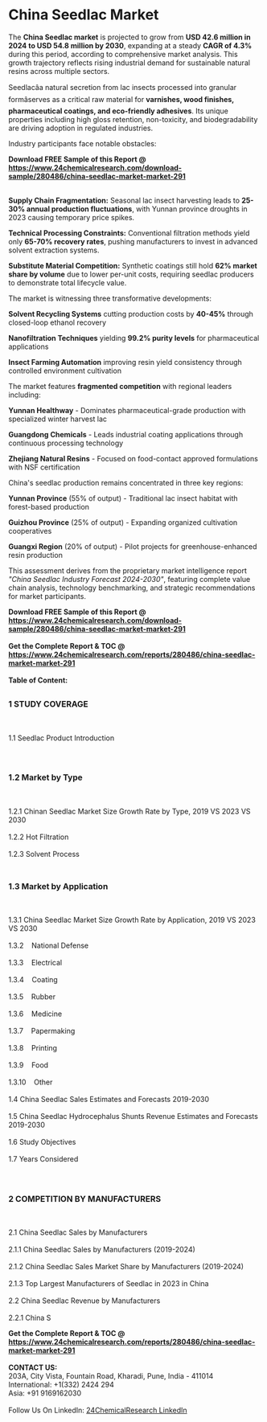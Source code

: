 <h1>China Seedlac Market</h1><p>The <strong>China Seedlac market</strong> is projected to grow from <strong>USD 42.6 million in 2024 to USD 54.8 million by 2030</strong>, expanding at a steady <strong>CAGR of 4.3%</strong> during this period, according to comprehensive market analysis. This growth trajectory reflects rising industrial demand for sustainable natural resins across multiple sectors.</p><p>Seedlacâa natural secretion from lac insects processed into granular formâserves as a critical raw material for <strong>varnishes, wood finishes, pharmaceutical coatings, and eco-friendly adhesives</strong>. Its unique properties including high gloss retention, non-toxicity, and biodegradability are driving adoption in regulated industries.</p><p>Industry participants face notable obstacles:</p><div><b>Download FREE Sample of this Report @ 
            <a href="https://www.24chemicalresearch.com/download-sample/280486/china-seedlac-market-market-291">
            https://www.24chemicalresearch.com/download-sample/280486/china-seedlac-market-market-291</a></b></div><br><p><strong>Supply Chain Fragmentation:</strong> Seasonal lac insect harvesting leads to <strong>25-30% annual production fluctuations</strong>, with Yunnan province droughts in 2023 causing temporary price spikes.</p><p><strong>Technical Processing Constraints:</strong> Conventional filtration methods yield only <strong>65-70% recovery rates</strong>, pushing manufacturers to invest in advanced solvent extraction systems.</p><p><strong>Substitute Material Competition:</strong> Synthetic coatings still hold <strong>62% market share by volume</strong> due to lower per-unit costs, requiring seedlac producers to demonstrate total lifecycle value.</p><p>The market is witnessing three transformative developments:</p><p><strong>Solvent Recycling Systems</strong> cutting production costs by <strong>40-45%</strong> through closed-loop ethanol recovery</p><p><strong>Nanofiltration Techniques</strong> yielding <strong>99.2% purity levels</strong> for pharmaceutical applications</p><p><strong>Insect Farming Automation</strong> improving resin yield consistency through controlled environment cultivation</p><p>The market features <strong>fragmented competition</strong> with regional leaders including:</p><p><strong>Yunnan Healthway</strong> - Dominates pharmaceutical-grade production with specialized winter harvest lac</p><p><strong>Guangdong Chemicals</strong> - Leads industrial coating applications through continuous processing technology</p><p><strong>Zhejiang Natural Resins</strong> - Focused on food-contact approved formulations with NSF certification</p><p>China's seedlac production remains concentrated in three key regions:</p><p><strong>Yunnan Province</strong> (55% of output) - Traditional lac insect habitat with forest-based production</p><p><strong>Guizhou Province</strong> (25% of output) - Expanding organized cultivation cooperatives</p><p><strong>Guangxi Region</strong> (20% of output) - Pilot projects for greenhouse-enhanced resin production</p><p>This assessment derives from the proprietary market intelligence report <em>"China Seedlac Industry Forecast 2024-2030"</em>, featuring complete value chain analysis, technology benchmarking, and strategic recommendations for market participants.</p><div><b>Download FREE Sample of this Report @ 
            <a href="https://www.24chemicalresearch.com/download-sample/280486/china-seedlac-market-market-291">
            https://www.24chemicalresearch.com/download-sample/280486/china-seedlac-market-market-291</a></b></div><br><div><b>Get the Complete Report & TOC @ 
            <a href="https://www.24chemicalresearch.com/reports/280486/china-seedlac-market-market-291">
            https://www.24chemicalresearch.com/reports/280486/china-seedlac-market-market-291</a></b></div><br>
            <b>Table of Content:</b><p><h2><span style="font-size:16px"><strong>1 STUDY COVERAGE</strong></span></h2><br />
<p>1.1 Seedlac Product Introduction</p><br />
<h2><span style="font-size:16px"><strong>1.2 Market by Type</strong></span></h2><br />
<p>1.2.1 Chinan Seedlac Market Size Growth Rate by Type, 2019 VS 2023 VS 2030<br /><br />
1.2.2 Hot Filtration&nbsp;&nbsp; &nbsp;<br /><br />
1.2.3 Solvent Process<br /><br />
<h2><span style="font-size:16px"><strong>1.3 Market by Application</strong></span></h2><br />
<p>1.3.1 China Seedlac Market Size Growth Rate by Application, 2019 VS 2023 VS 2030<br /><br />
1.3.2&nbsp;&nbsp; &nbsp;National Defense<br /><br />
1.3.3&nbsp;&nbsp; &nbsp;Electrical<br /><br />
1.3.4&nbsp;&nbsp; &nbsp;Coating<br /><br />
1.3.5&nbsp;&nbsp; &nbsp;Rubber<br /><br />
1.3.6&nbsp;&nbsp; &nbsp;Medicine<br /><br />
1.3.7&nbsp;&nbsp; &nbsp;Papermaking<br /><br />
1.3.8&nbsp;&nbsp; &nbsp;Printing<br /><br />
1.3.9&nbsp;&nbsp; &nbsp;Food<br /><br />
1.3.10&nbsp;&nbsp; &nbsp;Other<br /><br />
1.4 China Seedlac Sales Estimates and Forecasts 2019-2030<br /><br />
1.5 China Seedlac Hydrocephalus Shunts Revenue Estimates and Forecasts 2019-2030<br /><br />
1.6 Study Objectives<br /><br />
1.7 Years Considered</p><br />
<h2><span style="font-size:16px"><strong>2 COMPETITION BY MANUFACTURERS</strong></span></h2><br />
<p>2.1 China Seedlac Sales by Manufacturers<br /><br />
2.1.1 China Seedlac Sales by Manufacturers (2019-2024)<br /><br />
2.1.2 China Seedlac Sales Market Share by Manufacturers (2019-2024)<br /><br />
2.1.3 Top Largest Manufacturers of Seedlac in 2023 in China<br /><br />
2.2 China Seedlac Revenue by Manufacturers<br /><br />
2.2.1 China S</p><div><b>Get the Complete Report & TOC @ 
            <a href="https://www.24chemicalresearch.com/reports/280486/china-seedlac-market-market-291">
            https://www.24chemicalresearch.com/reports/280486/china-seedlac-market-market-291</a></b></div><br><b>CONTACT US:</b><br>
            203A, City Vista, Fountain Road, Kharadi, Pune, India - 411014<br>
            International: +1(332) 2424 294<br>
            Asia: +91 9169162030 <br><br>
            Follow Us On LinkedIn: <a href="https://www.linkedin.com/company/24chemicalresearch/">24ChemicalResearch LinkedIn</a>
